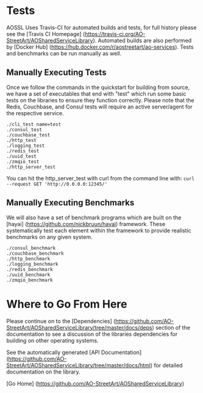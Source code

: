 # Tests

AOSSL Uses Travis-CI for automated builds and tests, for full history please see the [Travis CI Homepage] (https://travis-ci.org/AO-StreetArt/AOSharedServiceLibrary).  Automated builds are also performed by [Docker Hub] (https://hub.docker.com/r/aostreetart/ao-services).  Tests and benchmarks can be run manually as well.

## Manually Executing Tests

Once we follow the commands in the quickstart for building from source, we have a set of executables that end with "test" which run some basic tests on the libraries to ensure they function correctly.  Please note that the Redis, Couchbase, and Consul tests will require an active server/agent for the respective service.

    ./cli_test name=test
    ./consul_test
    ./couchbase_test
    ./http_test
    ./logging_test
    ./redis_test
    ./uuid_test
    ./zmqio_test
    ./http_server_test

You can hit the http_server_test with curl from the command line with:
`curl --request GET 'http://0.0.0.0:12345/'`

## Manually Executing Benchmarks

We will also have a set of benchmark programs which are built on the [hayai] (https://github.com/nickbruun/hayai) framework.
These systematically test each element within the framework to provide realistic benchmarks on any given system.

    ./consul_benchmark
    ./couchbase_benchmark
    ./http_benchmark
    ./logging_benchmark
    ./redis_benchmark
    ./uuid_benchmark
    ./zmqio_benchmark

# Where to Go From Here
Please continue on to the [Dependencies] (https://github.com/AO-StreetArt/AOSharedServiceLibrary/tree/master/docs/deps) section of the documentation to see a discussion of the libraries dependencies for building on other operating systems.

See the automatically generated [API Documentation] (https://github.com/AO-StreetArt/AOSharedServiceLibrary/tree/master/docs/html) for detailed documentation on the library.


[Go Home] (https://github.com/AO-StreetArt/AOSharedServiceLibrary)
